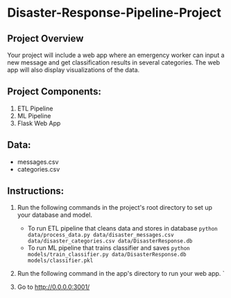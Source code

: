 # Disaster-Response-Pipeline-Project
## Project Overview
Your project will include a web app where an emergency worker can input a new message and get classification results in several categories. The web app will also display visualizations of the data. 

## Project Components:
1. ETL Pipeline
2. ML Pipeline
3. Flask Web App

## Data:
- messages.csv
- categories.csv


## Instructions:
1. Run the following commands in the project's root directory to set up your database and model.

    - To run ETL pipeline that cleans data and stores in database
        `python data/process_data.py data/disaster_messages.csv data/disaster_categories.csv data/DisasterResponse.db`
    - To run ML pipeline that trains classifier and saves
        `python models/train_classifier.py data/DisasterResponse.db models/classifier.pkl`

2. Run the following command in the app's directory to run your web app.
 `

3. Go to http://0.0.0.0:3001/
